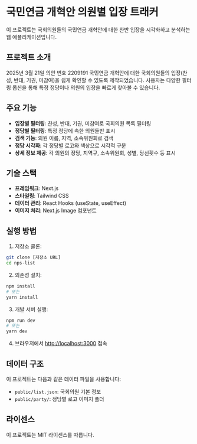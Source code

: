 # 국민연금 개혁안 의원별 입장 트래커

이 프로젝트는 국회의원들의 국민연금 개혁안에 대한 찬반 입장을 시각화하고 분석하는 웹 애플리케이션입니다.

## 프로젝트 소개

2025년 3월 21일 의안 번호 2209191 국민연금 개혁안에 대한 국회의원들의 입장(찬성, 반대, 기권, 미참여)을 쉽게 확인할 수 있도록 제작되었습니다. 사용자는 다양한 필터링 옵션을 통해 특정 정당이나 의원의 입장을 빠르게 찾아볼 수 있습니다.

## 주요 기능

- **입장별 필터링**: 찬성, 반대, 기권, 미참여로 국회의원 목록 필터링
- **정당별 필터링**: 특정 정당에 속한 의원들만 표시
- **검색 기능**: 의원 이름, 지역, 소속위원회로 검색
- **정당 시각화**: 각 정당별 로고와 색상으로 시각적 구분
- **상세 정보 제공**: 각 의원의 정당, 지역구, 소속위원회, 성별, 당선횟수 등 표시

## 기술 스택

- **프레임워크**: Next.js
- **스타일링**: Tailwind CSS
- **데이터 관리**: React Hooks (useState, useEffect)
- **이미지 처리**: Next.js Image 컴포넌트

## 실행 방법

1. 저장소 클론:
```bash
git clone [저장소 URL]
cd nps-list
```

2. 의존성 설치:
```bash
npm install
# 또는
yarn install
```

3. 개발 서버 실행:
```bash
npm run dev
# 또는
yarn dev
```

4. 브라우저에서 [http://localhost:3000](http://localhost:3000) 접속

## 데이터 구조

이 프로젝트는 다음과 같은 데이터 파일을 사용합니다:

- `public/list.json`: 국회의원 기본 정보
- `public/party/`: 정당별 로고 이미지 폴더

## 라이센스

이 프로젝트는 MIT 라이센스를 따릅니다.

